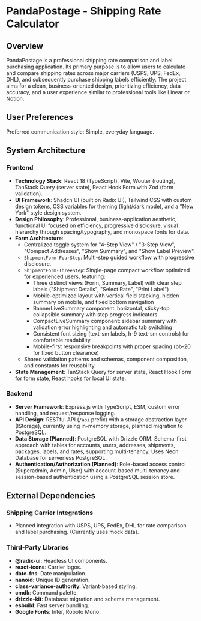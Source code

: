 # PandaPostage - Shipping Rate Calculator

## Overview
PandaPostage is a professional shipping rate comparison and label purchasing application. Its primary purpose is to allow users to calculate and compare shipping rates across major carriers (USPS, UPS, FedEx, DHL), and subsequently purchase shipping labels efficiently. The project aims for a clean, business-oriented design, prioritizing efficiency, data accuracy, and a user experience similar to professional tools like Linear or Notion.

## User Preferences
Preferred communication style: Simple, everyday language.

## System Architecture

### Frontend
- **Technology Stack**: React 18 (TypeScript), Vite, Wouter (routing), TanStack Query (server state), React Hook Form with Zod (form validation).
- **UI Framework**: Shadcn UI (built on Radix UI), Tailwind CSS with custom design tokens, CSS variables for theming (light/dark mode), and a "New York" style design system.
- **Design Philosophy**: Professional, business-application aesthetic, functional UI focused on efficiency, progressive disclosure, visual hierarchy through spacing/typography, and monospace fonts for data.
- **Form Architecture**:
    - Centralized toggle system for "4-Step View" / "3-Step View", "Compact Addresses", "Show Summary", and "Show Label Preview".
    - `ShipmentForm-FourStep`: Multi-step guided workflow with progressive disclosure.
    - `ShipmentForm-ThreeStep`: Single-page compact workflow optimized for experienced users, featuring:
        - Three distinct views (Form, Summary, Label) with clear step labels ("Shipment Details", "Select Rate", "Print Label")
        - Mobile-optimized layout with vertical field stacking, hidden summary on mobile, and fixed bottom navigation
        - BannerLiveSummary component: horizontal, sticky-top collapsible summary with step progress indicators
        - CompactLiveSummary component: sidebar summary with validation error highlighting and automatic tab switching
        - Consistent font sizing (text-sm labels, h-9 text-sm controls) for comfortable readability
        - Mobile-first responsive breakpoints with proper spacing (pb-20 for fixed button clearance)
    - Shared validation patterns and schemas, component composition, and constants for reusability.
- **State Management**: TanStack Query for server state, React Hook Form for form state, React hooks for local UI state.

### Backend
- **Server Framework**: Express.js with TypeScript, ESM, custom error handling, and request/response logging.
- **API Design**: RESTful API (`/api` prefix) with a storage abstraction layer (IStorage), currently using in-memory storage, planned migration to PostgreSQL.
- **Data Storage (Planned)**: PostgreSQL with Drizzle ORM. Schema-first approach with tables for accounts, users, addresses, shipments, packages, labels, and rates, supporting multi-tenancy. Uses Neon Database for serverless PostgreSQL.
- **Authentication/Authorization (Planned)**: Role-based access control (Superadmin, Admin, User) with account-based multi-tenancy and session-based authentication using a PostgreSQL session store.

## External Dependencies

### Shipping Carrier Integrations
- Planned integration with USPS, UPS, FedEx, DHL for rate comparison and label purchasing. (Currently uses mock data).

### Third-Party Libraries
- **@radix-ui**: Headless UI components.
- **react-icons**: Carrier logos.
- **date-fns**: Date manipulation.
- **nanoid**: Unique ID generation.
- **class-variance-authority**: Variant-based styling.
- **cmdk**: Command palette.
- **drizzle-kit**: Database migration and schema management.
- **esbuild**: Fast server bundling.
- **Google Fonts**: Inter, Roboto Mono.
